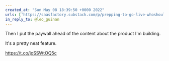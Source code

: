 ```yaml
---
created_at: "Sun May 08 18:39:50 +0000 2022"
urls: ['https://saasfactory.substack.com/p/prepping-to-go-live-whoshouldiunfollowcom?utm_source=twitter']
in_reply_to: @leo_guinan
---
```


Then I put the paywall ahead of the content about the product I'm building. 

It's a pretty neat feature.

https://t.co/joSSWtOQ5c
